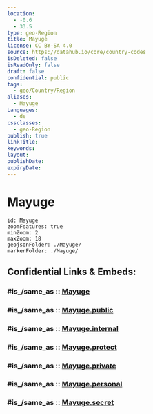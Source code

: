 ```yaml
---
location:
  - -0.6
  - 33.5
type: geo-Region
title: Mayuge
license: CC BY-SA 4.0
source: https://datahub.io/core/country-codes
isDeleted: false
isReadOnly: false
draft: false
confidential: public
tags:
  - geo/Country/Region
aliases:
  - Mayuge
Languages:
  - de
cssclasses:
  - geo-Region
publish: true
linkTitle:
keywords:
layout:
publishDate:
expiryDate:
---
```


# Mayuge

```leaflet
id: Mayuge
zoomFeatures: true 
minZoom: 2 
maxZoom: 18
geojsonFolder: ./Mayuge/
markerFolder: ./Mayuge/
```


## Confidential Links & Embeds: 

### #is_/same_as :: [Mayuge](/_Standards/Earth/Continent/Africa/Africa~Central/Uganda/regions~Uganda/Uganda~East/Mayuge.md) 

### #is_/same_as :: [Mayuge.public](/_public/Earth/Continent/Africa/Africa~Central/Uganda/regions~Uganda/Uganda~East/Mayuge.public.md) 

### #is_/same_as :: [Mayuge.internal](/_internal/Earth/Continent/Africa/Africa~Central/Uganda/regions~Uganda/Uganda~East/Mayuge.internal.md) 

### #is_/same_as :: [Mayuge.protect](/_protect/Earth/Continent/Africa/Africa~Central/Uganda/regions~Uganda/Uganda~East/Mayuge.protect.md) 

### #is_/same_as :: [Mayuge.private](/_private/Earth/Continent/Africa/Africa~Central/Uganda/regions~Uganda/Uganda~East/Mayuge.private.md) 

### #is_/same_as :: [Mayuge.personal](/_personal/Earth/Continent/Africa/Africa~Central/Uganda/regions~Uganda/Uganda~East/Mayuge.personal.md) 

### #is_/same_as :: [Mayuge.secret](/_secret/Earth/Continent/Africa/Africa~Central/Uganda/regions~Uganda/Uganda~East/Mayuge.secret.md)

